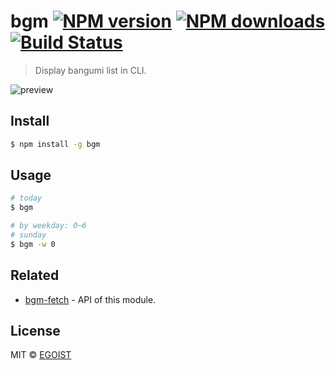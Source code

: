 # bgm [![NPM version](https://img.shields.io/npm/v/bgm.svg)](https://npmjs.com/package/bgm) [![NPM downloads](https://img.shields.io/npm/dm/bgm.svg)](https://npmjs.com/package/bgm) [![Build Status](https://img.shields.io/circleci/project/egoist/bgm/master.svg)](https://circleci.com/gh/egoist/bgm)

> Display bangumi list in CLI.

![preview](https://ooo.0o0.ooo/2016/03/21/56efbf0451af2.png)

## Install

```bash
$ npm install -g bgm
```

## Usage

```bash
# today
$ bgm

# by weekday: 0~6
# sunday
$ bgm -w 0
```

## Related

- [bgm-fetch](https://github.com/egoist/bgm-fetch) - API of this module.

## License

MIT © [EGOIST](https://github.com/egoist)

